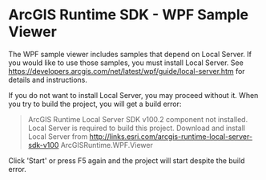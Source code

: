 ﻿# ArcGIS Runtime SDK - WPF Sample Viewer

The WPF sample viewer includes samples that depend on Local Server. 
If you would like to use those samples, you must install Local Server. 
See https://developers.arcgis.com/net/latest/wpf/guide/local-server.htm 
for details and instructions.

If you do not want to install Local Server, you may proceed without it. 
When you try to build the project, you will get a build error:

> ArcGIS Runtime Local Server SDK v100.2 component not installed. 
> Local Server is required to build this project. Download and install 
> Local Server from http://links.esri.com/arcgis-runtime-local-server-sdk-v100
> ArcGISRuntime.WPF.Viewer			

Click 'Start' or press F5 again and the project will start despite the build
error. 